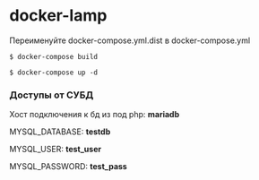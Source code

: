 # docker-lamp

Переименуйте docker-compose.yml.dist в docker-compose.yml

`
$ docker-compose build
`

`
$ docker-compose up -d
`

### Доступы от СУБД

Хост подключения к бд из под php: **mariadb**

MYSQL_DATABASE: **testdb**

MYSQL_USER: **test_user**

MYSQL_PASSWORD: **test_pass**
